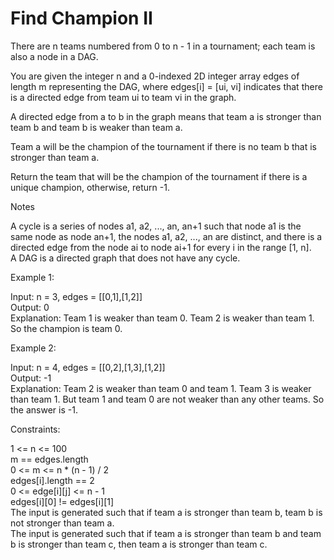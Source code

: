 # Find Champion II

There are n teams numbered from 0 to n - 1 in a tournament; each team is also a node in a DAG.

You are given the integer n and a 0-indexed 2D integer array edges of length m representing the DAG, where edges[i] = [ui, vi] indicates that there is a directed edge from team ui to team vi in the graph.

A directed edge from a to b in the graph means that team a is stronger than team b and team b is weaker than team a.

Team a will be the champion of the tournament if there is no team b that is stronger than team a.

Return the team that will be the champion of the tournament if there is a unique champion, otherwise, return -1.

Notes

A cycle is a series of nodes a1, a2, ..., an, an+1 such that node a1 is the same node as node an+1, the nodes a1, a2, ..., an are distinct, and there is a directed edge from the node ai to node ai+1 for every i in the range [1, n].\
A DAG is a directed graph that does not have any cycle.

Example 1:

Input: n = 3, edges = [[0,1],[1,2]]\
Output: 0\
Explanation: Team 1 is weaker than team 0. Team 2 is weaker than team 1. So the champion is team 0.

Example 2:

Input: n = 4, edges = [[0,2],[1,3],[1,2]]\
Output: -1\
Explanation: Team 2 is weaker than team 0 and team 1. Team 3 is weaker than team 1. But team 1 and team 0 are not weaker than any other teams. So the answer is -1.

Constraints:

1 <= n <= 100\
m == edges.length\
0 <= m <= n * (n - 1) / 2\
edges[i].length == 2\
0 <= edge[i][j] <= n - 1\
edges[i][0] != edges[i][1]\
The input is generated such that if team a is stronger than team b, team b is not stronger than team a.\
The input is generated such that if team a is stronger than team b and team b is stronger than team c, then team a is stronger than team c.